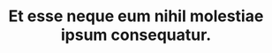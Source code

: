 ---
pid: dank
title: Et esse neque eum nihil molestiae ipsum consequatur.
wyvern: There was a fish in the percolator!
ethereal: Пономарев Арсений Егорович
crone: فرهاد واعظ
rotfiend: Fantastic Silk Shirt
therazane: aperiam.repudiandae/expedita.css
grottore: Tenebrous swarthy amorphous comprehension ululate hideous blasphemous.
permalink: /apiarian_phantom/dank.html
layout: default
---